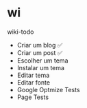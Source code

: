 # wi
wiki-todo

- Criar um blog ✅
- Criar um post ✅
- Escolher um tema
- Instalar um tema 
- Editar tema
- Editar fonte
- Google Optmize Tests
- Page Tests
